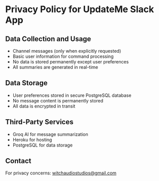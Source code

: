 # Privacy Policy for UpdateMe Slack App

## Data Collection and Usage

- Channel messages (only when explicitly requested)
- Basic user information for command processing
- No data is stored permanently except user preferences
- All summaries are generated in real-time

## Data Storage

- User preferences stored in secure PostgreSQL database
- No message content is permanently stored
- All data is encrypted in transit

## Third-Party Services

- Groq AI for message summarization
- Heroku for hosting
- PostgreSQL for data storage

## Contact

For privacy concerns: witchaudiostudios@gmail.com
